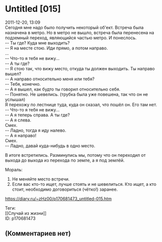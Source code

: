 Untitled [015]
==============

  
2011-12-20, 13:09  
 Сегодня мне надо было получить некоторый об'ект. Встреча была назначена в метро. Но в метро не вышло, встреча была перенесена на подземный переход, являющийся частью метро. И понеслось.   
 -- Ты где? Куда мне выходить?   
 -- Я на месте стою. Иди прямо, а потом направо.   
 ...   
 -- Что-то я тебя не вижу...   
 -- А ты где?   
 -- Я стою так, что вижу место, откуда ты должен выходить. Ты направо вышел?   
 -- А направо относительно меня или тебя?   
 -- Тебя, конечно.   
 -- А я вышел, как будто ты говорил относительно себя.   
 -- Понятно. Не шевелись. (трубка была уже повешена, так что он не услышал)   
 Я перехожу по лестнице туда, куда он сказал, что пошёл он. Его там нет.   
 -- Что-то я тебя не вижу...   
 -- А я теперь справа. А ты где?   
 -- А я слева.   
 Смех.   
 -- Ладно, тогда я иду налево.   
 -- А я направо!   
 Смех.   
 -- Ладно, давай куда-нибудь в одно место.   
   
 В итоге встретились. Разминулись мы, потому что он переходил от выхода до выхода из перехода по земле, а я под землёй.   
   
 Мораль:   
 1. Не меняйте место встречи.   
 2. Если вас кто-то ищет, лучше стоять и не шевелиться. Кто ищет, а кто стоит, необходимо договориться (чётко!) заранее.   
  
<https://diary.ru/~zHz00/p170681473_untitled-015.htm>  
  
Теги:  
[[Случай из жизни]]  
ID: p170681473  


(Комментариев нет)
------------------